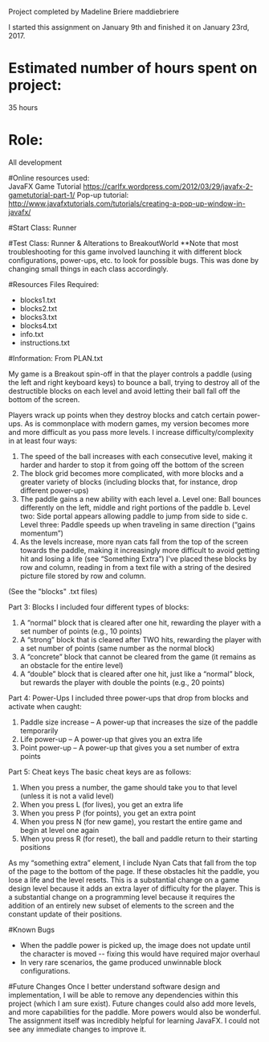 Project completed by Madeline Briere 
maddiebriere

I started this assignment on January 9th and finished it on January 23rd, 2017. 

# Estimated number of hours spent on project: 
35 hours

# Role: 
All development

#Online resources used:  
JavaFX Game Tutorial https://carlfx.wordpress.com/2012/03/29/javafx-2-gametutorial-part-1/
Pop-up tutorial: http://www.javafxtutorials.com/tutorials/creating-a-pop-up-window-in-javafx/

#Start Class: 
Runner

#Test Class: 
Runner & Alterations to BreakoutWorld
**Note that most troubleshooting for this game involved launching it with different
block configurations, power-ups, etc. to look for possible bugs. This was done
by changing small things in each class accordingly.

#Resources Files Required: 
* blocks1.txt
* blocks2.txt
* blocks3.txt
* blocks4.txt
* info.txt
* instructions.txt

#Information:
From PLAN.txt

My game is a Breakout spin-off in that the player controls a paddle (using the left and right keyboard keys) to bounce a ball, trying to destroy all of the destructible blocks on each level and avoid letting their ball fall off the bottom of the screen. 

Players wrack up points when they destroy blocks and catch certain power-ups.
As is commonplace with modern games, my version becomes more and more difficult as you pass more levels. I increase difficulty/complexity in at least four ways:
1)	The speed of the ball increases with each consecutive level, making it harder and harder to stop it from going off the bottom of the screen
2)	The block grid becomes more complicated, with more blocks and a greater variety of blocks (including blocks that, for instance, drop different power-ups)
3)	The paddle gains a new ability with each level
	a.	Level one: Ball bounces differently on the left, middle and right portions of the paddle
	b.	Level two: Side portal appears allowing paddle to jump from side to side
	c.	Level three: Paddle speeds up when traveling in same direction (“gains momentum”)
4)	As the levels increase, more nyan cats fall from the top of the screen towards the paddle, making it increasingly more difficult to avoid getting hit and losing a life (see “Something Extra”) 
I've placed these blocks by row and column, reading in from a text file with a string of the desired picture file stored by row and column. 

(See the "blocks" .txt files)
 

Part 3: Blocks
I included four different types of blocks:
1)	A “normal” block that is cleared after one hit, rewarding the player with a set number of points (e.g., 10 points)
2)	A “strong” block that is cleared after TWO hits, rewarding the player with a set number of points (same number as the normal block)
3)	A “concrete” block that cannot be cleared from the game (it remains as an obstacle for the entire level)
4)	A “double” block that is cleared after one hit, just like a “normal” block, but rewards the player with double the points (e.g., 20 points)

Part 4: Power-Ups
I included three power-ups that drop from blocks and activate when caught:
1)	Paddle size increase – A power-up that increases the size of the paddle temporarily
2)	Life power-up – A power-up that gives you an extra life
3)	Point power-up – A power-up that gives you a set number of extra points

Part 5: Cheat keys
The basic cheat keys are as follows:
1)	When you press a number, the game should take you to that level (unless it is not a valid level)
2)	When you press L (for lives), you get an extra life
3)	When you press P (for points), you get an extra point
4)	When you press N (for new game), you restart the entire game and begin at level one again
5)	When you press R (for reset), the ball and paddle return to their starting positions


As my “something extra” element, I include Nyan Cats that fall from the top of the page to the bottom of the page. 
If these obstacles hit the paddle, you lose a life and the level resets. 
This is a substantial change on a game design level because it adds an extra layer of difficulty for the player.
This is a substantial change on a programming level because it requires the addition of an entirely new subset of elements to the screen and 
the constant update of their positions.

#Known Bugs
* When the paddle power is picked up, the image does not update until the character is moved -- fixing this would have required major overhaul
* In very rare scenarios, the game produced unwinnable block configurations.

#Future Changes
Once I better understand software design and implementation, I will be able to remove any dependencies within this project (which I am sure exist). Future changes could also add more levels, and more capabilities for the paddle. More powers would also be wonderful.
The assignment itself was incredibly helpful for learning JavaFX. I could not see any immediate changes to improve it.